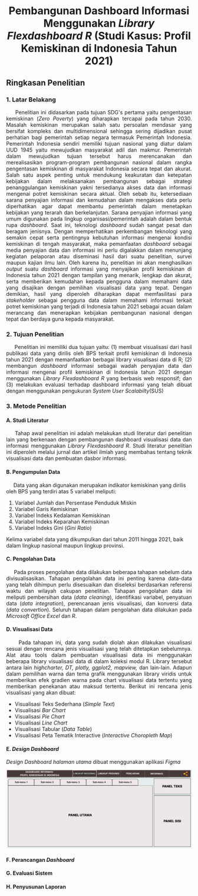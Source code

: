 <h1 align="center">
  Pembangunan Dashboard Informasi Menggunakan <i>Library Flexdashboard R</i> (Studi Kasus: Profil Kemiskinan di Indonesia Tahun 2021)
</h1>

<h2>Ringkasan Penelitian</h2>
<h3>1. Latar Belakang </h3>
  <p align="justify"> 
&nbsp;&nbsp;&nbsp;&nbsp;&nbsp;Penelitian ini didasarkan pada tujuan SDG's pertama yaitu pengentasan kemiskinan (<i>Zero Poverty</i>) yang diharapkan tercapai pada tahun 2030. Masalah kemiskinan merupakan salah satu persoalan mendasar yang bersifat kompleks dan multidimensional sehingga sering dijadikan pusat perhatian bagi pemerintah setiap negara termasuk Pemerintah Indonesia. Pemerintah Indonesia sendiri memiliki tujuan nasional yang diatur dalam UUD 1945 yaitu mewujudkan masyarakat adil dan makmur. Pemerintah dalam mewujudkan tujuan tersebut harus merencanakan dan merealisasikan program-program pembangunan nasional dalam rangka pengentasan kemiskinan di masyarakat Indonesia secara tepat dan akurat. Salah satu aspek penting untuk mendukung keakuratan dan ketepatan kebijakan dalam melaksanakan pembangunan sebagai strategi penanggulangan kemiskinan yakni tersedianya akses data dan informasi mengenai potret kemiskinan secara aktual. Oleh sebab itu, ketersediaan sarana penyajian informasi dan kemudahan dalam mengakses data perlu diperhatikan agar dapat membantu pemerintah dalam menetapkan kebijakan yang terarah dan berkelanjutan. Sarana penyajian informasi yang umum digunakan pada lingkup organisasi/pemerintah adalah dalam bentuk rupa <i>dashboard</i>. Saat ini, teknologi <i>dashboard</i> sudah sangat pesat dan beragam jenisnya. Dengan memperhatikan perkembangan teknologi yang semakin cepat serta pentingnya kebutuhan informasi mengenai kondisi kemiskinan di tengah masyarakat, maka pemanfaatan <i>dashboard</i> sebagai media penyajian data dan informasi ini perlu digalakkan dalam menunjang kegiatan pelaporan atau diseminasi hasil dari suatu penelitian, survei maupun kajian ilmu lain. Oleh karena itu, penelitian ini akan menghasilkan <i>output</i> suatu <i>dashboard</i> informasi yang menyajikan profil kemiskinan di Indonesia tahun 2021 dengan tampilan yang menarik, lengkap dan akurat, serta memberikan kemudahan kepada pengguna dalam memahami data yang disajikan dengan pemilihan visualisasi data yang tepat. Dengan demikian, hasil yang diperoleh diharapkan dapat memfasilitasi para <i>stakeholder</i> sebagai pengguna data dalam memahami informasi terkait potret kemiskinan yang terjadi di Indonesia tahun 2021 sebagai acuan dalam merancang dan menerapkan kebijakan pembangunan nasional dengan tepat dan berdaya guna kepada masyarakat. 
   </p>
  
<h3>2. Tujuan Penelitian</h3>
  <p align="justify">
&nbsp;&nbsp;&nbsp;&nbsp;&nbsp;Penelitian ini memiliki dua tujuan yaitu: (1) membuat visualisasi dari hasil publikasi data yang dirilis oleh BPS terkait profil kemiskinan di Indonesia tahun 2021 dengan memanfaatkan berbagai library visualisasi data di R; (2) membangun <i>dashboard</i> informasi sebagai wadah penyajian data dan informasi mengenai profil kemiskinan di Indonesia tahun 2021 dengan menggunakan <i>Library Flexdashboard R</i> yang berbasis web responsif; dan (3) melakukan evaluasi terhadap dashboard informasi yang telah dibuat dengan menggunakan pengukuran <i>System User Scalabilty</i>(SUS)
  </p>
  
<h3>3. Metode Penelitian</h3>
  <h4> A. Studi Literatur </h4>
  <p align="justify">
&nbsp;&nbsp;&nbsp;&nbsp;&nbsp;Tahap awal penelitian ini adalah melakukan studi literatur dari penelitian lain yang berkenaan dengan pembangunan dashboard visualisasi data dan informasi menggunakan <i>Library Flexdashboard R</i>. Studi literatur penelitian ini diperoleh melalui jurnal dan artikel ilmiah yang membahas tentang teknik visualisasi data dan pembuatan dasbor informasi.
  </p>
  <h4> B. Pengumpulan Data </h4>
  <p>
&nbsp;&nbsp;&nbsp;&nbsp;&nbsp;Data yang akan digunakan merupakan indikator kemiskinan yang dirilis oleh BPS yang terdiri atas 5 variabel meliputi:
  <ol>
    <li>Variabel Jumlah dan Persentase Penduduk Miskin</li>
    <li>Variabel Garis Kemiskinan</li>
    <li>Variabel Indeks Kedalaman Kemiskinan</li>
    <li>Variabel Indeks Keparahan Kemiskinan</li>
    <li>Variabel Indeks Gini (<i>Gini Ratio</i>)</li>
  </ol> 
Kelima variabel data yang dikumpulkan dari tahun 2011 hingga 2021, baik dalam lingkup nasional maupun lingkup provinsi. 
  </p>
  <h4> C. Pengolahan Data </h4>
  <p align="justify">
&nbsp;&nbsp;&nbsp;&nbsp;&nbsp;Pada proses pengolahan data dilakukan beberapa tahapan sebelum data divisualisasikan. Tahapan pengolahan data ini penting karena data-data yang telah dihimpun perlu disesuaikan dan diseleksi berdasarkan referensi waktu dan wilayah cakupan penelitian. Tahapan pengolahan data ini meliputi pembersihan data (<i>data cleaning</i>), identifikasi variabel, penyatuan data (<i>data integration</i>), perencanaan jenis visualisasi, dan konversi data (<i>data convertion</i>). Seluruh tahapan dalam pengolahan data dilakukan pada <i>Microsoft Office Excel</i> dan <i>R</i>.    
  </p>
  <h4> D. Visualisasi Data </h4>
  <p align="justify">
&nbsp;&nbsp;&nbsp;&nbsp;&nbsp;Pada tahapan ini, data yang sudah diolah akan dilakukan visualisasi sesuai dengan rencana jenis visualisasi yang telah ditetapkan sebelumnya. Alat atau tools dalam pembuatan visualisasi data ini menggunakan beberapa library visualisasi data di dalam koleksi modul R. Library tersebut antara lain <i>highcharter, DT, plotly, ggplot2, mapview,</i> dan lain-lain. Adapun dalam pemilihan warna dan tema grafik menggunakan library viridis untuk memberikan efek gradien warna pada chart visualisasi data tertentu yang memberikan penekanan atau maksud tertentu. Berikut ini rencana jenis visualisasi yang akan dibuat:
  <ul>
    <li>Visualisasi Teks Sederhana (<i>Simple Text</i>)</li>
    <li>Visualisasi <i>Bar Chart</i></li>
    <li>Visualisasi <i>Pie Chart</i>
    <li>Visualisasi <i>Line Chart</i></li>
    <li>Visualisasi Tabular (<i>Data Table</i>)</li>
    <li>Visualisasi Peta Tematik Interactive (<i>Interactive Choropleth Map</i>)</li>
  </ul>
  </p>
  <h4> E. <i>Design Dashboard</i></h4>
  <p><i>Design Dashboard halaman utama</i> dibuat menggunakan aplikasi <i>Figma</i> </p>
  <img src="Images/Design_Dashboard_1.png"> </img>
  <h4> F. Perancangan <i>Dashboard</i></h4>
  <h4> G. Evaluasi Sistem</h4>
  <h4> H. Penyusunan Laporan</h4>
    
    
    
    



